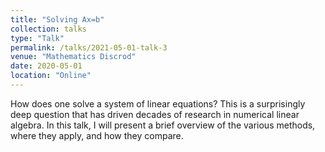 ```yaml
---
title: "Solving Ax=b"
collection: talks
type: "Talk"
permalink: /talks/2021-05-01-talk-3
venue: "Mathematics Discrod"
date: 2020-05-01
location: "Online"
---
```


How does one solve a system of linear equations? This is a surprisingly deep question that has driven decades of research in numerical linear algebra. In this talk, I will present a brief overview of the various methods, where they apply, and how they compare. 
